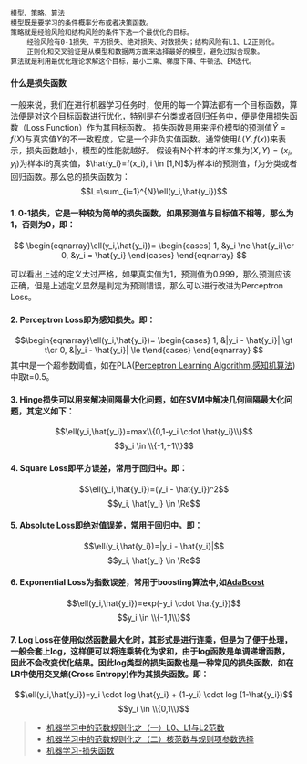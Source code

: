 <script type="text/x-mathjax-config">
  MathJax.Hub.Config({
    extensions: ["tex2jax.js"],
    jax: ["input/TeX", "output/HTML-CSS"],
    tex2jax: {
      inlineMath: [ ['$','$'], ["\\(","\\)"] ],
      displayMath: [ ['$$','$$'], ["\\[","\\]"] ],
      processEscapes: true
    },
    "HTML-CSS": { availableFonts: ["TeX"] }
  });
</script>
<script type="text/javascript" src="http://cdn.mathjax.org/mathjax/latest/MathJax.js?config=default"></script>

    模型、策略、算法
    模型既是要学习的条件概率分布或者决策函数。
    策略就是经验风险和结构风险的条件下选一个最优化的目标。
        经验风险有0-1损失、平方损失、绝对损失、对数损失；结构风险有L1、L2正则化。
        正则化和交叉验证是从模型和数据两方面来选择最好的模型，避免过拟合现象。
    算法就是利用最优化理论求解这个目标，最小二乘、梯度下降、牛顿法、EM迭代。


#### 什么是损失函数
一般来说，我们在进行机器学习任务时，使用的每一个算法都有一个目标函数，算法便是对这个目标函数进行优化，特别是在分类或者回归任务中，便是使用损失函数（Loss Function）作为其目标函数。
损失函数是用来评价模型的预测值$\hat{Y}=f(X)$与真实值$Y$的不一致程度，它是一个非负实值函数。通常使用$L(Y,f(x))$来表示，损失函数越小，模型的性能就越好。
假设有N个样本的样本集为$(X,Y)={(x_i,y_i)}$为样本i的真实值，$\hat{y_i}=f(x_i), i \in [1,N]$为样本i的预测值，f为分类或者回归函数。那么总的损失函数为：
$$L=\sum_{i=1}^{N}\ell(y_i,\hat{y_i})$$

#### 1. 0-1损失，它是一种较为简单的损失函数，如果预测值与目标值不相等，那么为1，否则为0，即：
$$
\begin{eqnarray}\ell(y_i,\hat{y_i})=
  \begin{cases}
  1, &y_i \ne \hat{y_i}\cr 0, &y_i = \hat{y_i} \end{cases}
  \end{eqnarray}
$$

可以看出上述的定义太过严格，如果真实值为1，预测值为0.999，那么预测应该正确，但是上述定义显然是判定为预测错误，那么可以进行改进为Perceptron Loss。 

#### 2. Perceptron Loss即为感知损失。即：
$$\begin{eqnarray}\ell(y_i,\hat{y_i})=
  \begin{cases}
  1, &|y_i - \hat{y_i}| \gt t\cr 0, &|y_i - \hat{y_i}| \le t\end{cases}
  \end{eqnarray}
  $$
其中t是一个超参数阈值，如在PLA([Perceptron Learning Algorithm,感知机算法](http://kubicode.me/2015/08/06/Machine%20Learning/Perceptron-Learning-Algorithm/))中取t=0.5。

#### 3. Hinge损失可以用来解决间隔最大化问题，如在SVM中解决几何间隔最大化问题，其定义如下：
$$\ell(y_i,\hat{y_i})=max\\{0,1-y_i \cdot \hat{y_i}\\}$$
$$y_i \in \\{-1,+1\\}$$

#### 4. Square Loss即平方误差，常用于回归中。即：
$$\ell(y_i,\hat{y_i})=(y_i - \hat{y_i})^2$$
$$y_i, \hat{y_i} \in \Re$$

#### 5. Absolute Loss即绝对值误差，常用于回归中。即：
$$\ell(y_i,\hat{y_i})=|y_i - \hat{y_i}|$$
$$y_i, \hat{y_i} \in \Re$$

#### 6. Exponential Loss为指数误差，常用于boosting算法中,如[AdaBoost](https://en.wikipedia.org/wiki/AdaBoost)
$$\ell(y_i,\hat{y_i})=exp(-y_i \cdot \hat{y_i})$$
$$y_i \in \\{-1,1\\}$$

#### 7. Log Loss在使用似然函数最大化时，其形式是进行连乘，但是为了便于处理，一般会套上log，这样便可以将连乘转化为求和，由于log函数是单调递增函数，因此不会改变优化结果。因此log类型的损失函数也是一种常见的损失函数，如在LR中使用交叉熵(Cross Entropy)作为其损失函数。即：
$$\ell(y_i,\hat{y_i})=y_i \cdot log \hat{y_i} + (1-y_i) \cdot log (1-\hat{y_i})$$
$$y_i \in \\{0,1\\}$$


> * [机器学习中的范数规则化之（一）L0、L1与L2范数](http://blog.csdn.net/zouxy09/article/details/24971995/)
> * [机器学习中的范数规则化之（二）核范数与规则项参数选择](http://blog.csdn.net/zouxy09/article/details/24972869)
> * [机器学习-损失函数](http://www.csuldw.com/2016/03/26/2016-03-26-loss-function/1.Loss-Function.md)